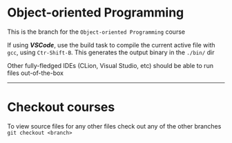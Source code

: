 # Object-oriented Programming
This is the branch for the `Object-oriented Programming` course

If using ***VSCode***, use the build task to compile the current active file with `gcc`, 
using `Ctr-Shift-B`. This generates the output binary in the `./bin/` dir

Other fully-fledged IDEs (CLion, Visual Studio, etc) should be able to run files out-of-the-box

---
# Checkout courses
To view source files for any other files check out any of the other branches
`git checkout <branch>`